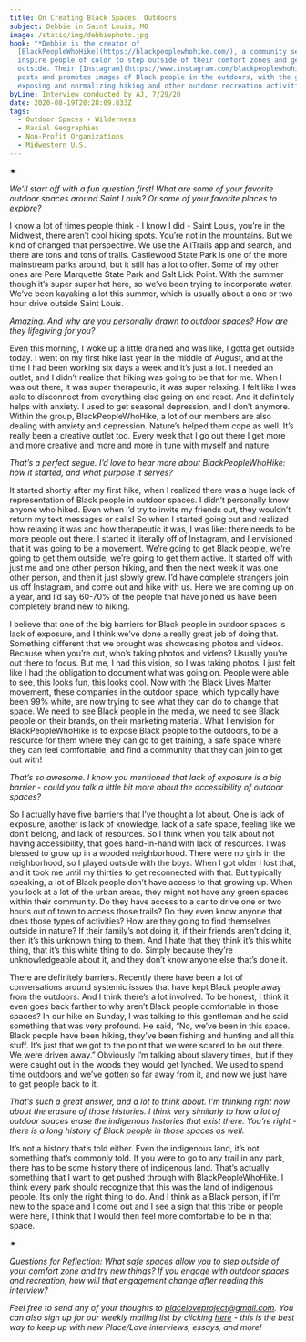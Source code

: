 ```yaml
---
title: On Creating Black Spaces, Outdoors
subject: Debbie in Saint Louis, MO
image: /static/img/debbiephoto.jpg
hook: "*Debbie is the creator of
  [BlackPeopleWhoHike](https://blackpeoplewhohike.com/), a community seeking to
  inspire people of color to step outside of their comfort zones and get active
  outside. Their [Instagram](https://www.instagram.com/blackpeoplewhohike/) page
  posts and promotes images of Black people in the outdoors, with the goal of
  exposing and normalizing hiking and other outdoor recreation activities.*"
byLine: Interview conducted by AJ, 7/29/20
date: 2020-08-19T20:28:09.833Z
tags:
  - Outdoor Spaces + Wilderness
  - Racial Geographies
  - Non-Profit Organizations
  - Midwestern U.S.
---
```

<div>✷</div>

*We’ll start off with a fun question first! What are some of your favorite outdoor spaces around Saint Louis? Or some of your favorite places to explore?*

I know a lot of times people think - I know I did - Saint Louis, you’re in the Midwest, there aren’t cool hiking spots. You’re not in the mountains. But we kind of changed that perspective. We use the AllTrails app and search, and there are tons and tons of trails. Castlewood State Park is one of the more mainstream parks around, but it still has a lot to offer. Some of my other ones are Pere Marquette State Park and Salt Lick Point. With the summer though it’s super super hot here, so we’ve been trying to incorporate water. We’ve been kayaking a lot this summer, which is usually about a one or two hour drive outside Saint Louis.

*Amazing. And why are you personally drawn to outdoor spaces? How are they lifegiving for you?*

Even this morning, I woke up a little drained and was like, I gotta get outside today. I went on my first hike last year in the middle of August, and at the time I had been working six days a week and it’s just a lot. I needed an outlet, and I didn’t realize that hiking was going to be that for me. When I was out there, it was super therapeutic, it was super relaxing. I felt like I was able to disconnect from everything else going on and reset. And it definitely helps with anxiety. I used to get seasonal depression, and I don’t anymore. Within the group, BlackPeopleWhoHike, a lot of our members are also dealing with anxiety and depression. Nature’s helped them cope as well. It’s really been a creative outlet too. Every week that I go out there I get more and more creative and more and more in tune with myself and nature.

*That’s a perfect segue. I’d love to hear more about BlackPeopleWhoHike: how it started, and what purpose it serves?*

It started shortly after my first hike, when I realized there was a huge lack of representation of Black people in outdoor spaces. I didn’t personally know anyone who hiked. Even when I’d try to invite my friends out, they wouldn’t return my text messages or calls! So when I started going out and realized how relaxing it was and how therapeutic it was, I was like: there needs to be more people out there. I started it literally off of Instagram, and I envisioned that it was going to be a movement. We’re going to get Black people, we’re going to get them outside, we’re going to get them active. It started off with just me and one other person hiking, and then the next week it was one other person, and then it just slowly grew. I’d have complete strangers join us off Instagram, and come out and hike with us. Here we are coming up on a year, and I’d say 60-70% of the people that have joined us have been completely brand new to hiking.

I believe that one of the big barriers for Black people in outdoor spaces is lack of exposure, and I think we’ve done a really great job of doing that. Something different that we brought was showcasing photos and videos. Because when you’re out, who’s taking photos and videos? Usually you’re out there to focus. But me, I had this vision, so I was taking photos. I just felt like I had the obligation to document what was going on. People were able to see, this looks fun, this looks cool. Now with the Black Lives Matter movement, these companies in the outdoor space, which typically have been 99% white, are now trying to see what they can do to change that space. We need to see Black people in the media, we need to see Black people on their brands, on their marketing material. What I envision for BlackPeopleWhoHike is to expose Black people to the outdoors, to be a resource for them where they can go to get training, a safe space where they can feel comfortable, and find a community that they can join to get out with!

*That’s so awesome. I know you mentioned that lack of exposure is a big barrier - could you talk a little bit more about the accessibility of outdoor spaces?*

So I actually have five barriers that I’ve thought a lot about. One is lack of exposure, another is lack of knowledge, lack of a safe space, feeling like we don’t belong, and lack of resources. So I think when you talk about not having accessibility, that goes hand-in-hand with lack of resources. I was blessed to grow up in a wooded neighborhood. There were no girls in the neighborhood, so I played outside with the boys. When I got older I lost that, and it took me until my thirties to get reconnected with that. But typically speaking, a lot of Black people don’t have access to that growing up. When you look at a lot of the urban areas, they might not have any green spaces within their community. Do they have access to a car to drive one or two hours out of town to access those trails? Do they even know anyone that does those types of activities? How are they going to find themselves outside in nature? If their family’s not doing it, if their friends aren’t doing it, then it’s this unknown thing to them. And I hate that they think it’s this white thing, that it’s this white thing to do. Simply because they’re unknowledgeable about it, and they don’t know anyone else that’s done it.

There are definitely barriers. Recently there have been a lot of conversations around systemic issues that have kept Black people away from the outdoors. And I think there’s a lot involved. To be honest, I think it even goes back farther to why aren’t Black people comfortable in those spaces? In our hike on Sunday, I was talking to this gentleman and he said something that was very profound. He said, “No, we’ve been in this space. Black people have been hiking, they’ve been fishing and hunting and all this stuff. It’s just that we got to the point that we were scared to be out there. We were driven away.” Obviously I’m talking about slavery times, but if they were caught out in the woods they would get lynched. We used to spend time outdoors and we’ve gotten so far away from it, and now we just have to get people back to it.

*That’s such a great answer, and a lot to think about. I’m thinking right now about the erasure of those histories. I think very similarly to how a lot of outdoor spaces erase the indigenous histories that exist there. You’re right - there is a long history of Black people in those spaces as well.*

It’s not a history that’s told either. Even the indigenous land, it’s not something that’s commonly told. If you were to go to any trail in any park, there has to be some history there of indigenous land. That’s actually something that I want to get pushed through with BlackPeopleWhoHike. I think every park should recognize that this was the land of indigenous people. It’s only the right thing to do. And I think as a Black person, if I’m new to the space and I come out and I see a sign that this tribe or people were here, I think that I would then feel more comfortable to be in that space.

<div>✷</div>

*Questions for Reflection: What safe spaces allow you to step outside of your comfort zone and try new things? If you engage with outdoor spaces and recreation, how will that engagement change after reading this interview?*

*Feel free to send any of your thoughts to placeloveproject@gmail.com. You can also sign up for our weekly mailing list by clicking [here](https://placeloveproject.substack.com/welcome) - this is the best way to keep up with new Place/Love interviews, essays, and more!*